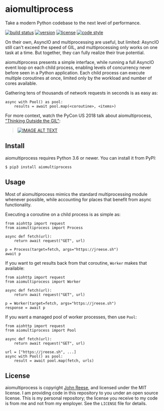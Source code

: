 aiomultiprocess
===============

Take a modern Python codebase to the next level of performance.

[![build status](https://travis-ci.org/jreese/aiomultiprocess.svg?branch=master)](https://travis-ci.org/jreese/aiomultiprocess)
[![version](https://img.shields.io/pypi/v/aiomultiprocess.svg)](https://pypi.org/project/aiomultiprocess)
[![license](https://img.shields.io/pypi/l/aiomultiprocess.svg)](https://github.com/jreese/aiomultiprocess/blob/master/LICENSE)
[![code style](https://img.shields.io/badge/code%20style-black-000000.svg)](https://github.com/ambv/black)

On their own, AsyncIO and multiprocessing are useful, but limited:
AsyncIO still can't exceed the speed of GIL, and multiprocessing only works on
one task at a time.  But together, they can fully realize their true potential.

aiomultiprocess presents a simple interface, while running a full AsyncIO event
loop on each child process, enabling levels of concurrency never before seen
in a Python application.  Each child process can execute multiple coroutines
at once, limited only by the workload and number of cores available.

Gathering tens of thousands of network requests in seconds is as easy as:

    async with Pool() as pool:
        results = await pool.map(<coroutine>, <items>)

For more context, watch the PyCon US 2018 talk about aiomultiprocess,
["Thinking Outside the GIL"][pycon-2018]:

> [![IMAGE ALT TEXT](http://img.youtube.com/vi/0kXaLh8Fz3k/0.jpg)](http://www.youtube.com/watch?v=0kXaLh8Fz3k "PyCon 2018 - John Reese - Thinking Outside the GIL with AsyncIO and Multiprocessing")


Install
-------

aiomultiprocess requires Python 3.6 or newer.
You can install it from PyPI:

    $ pip3 install aiomultiprocess


Usage
-----

Most of aiomultiprocess mimics the standard multiprocessing module whenever
possible, while accounting for places that benefit from async functionality.

Executing a coroutine on a child process is as simple as:

    from aiohttp import request
    from aiomultiprocess import Process

    async def fetch(url):
        return await request("GET", url)

    p = Process(target=fetch, args="https://jreese.sh")
    await p

If you want to get results back from that coroutine, `Worker` makes that available:

    from aiohttp import request
    from aiomultiprocess import Worker

    async def fetch(url):
        return await request("GET", url)

    p = Worker(target=fetch, args="https://jreese.sh")
    response = await p

If you want a managed pool of worker processes, then use `Pool`:

    from aiohttp import request
    from aiomultiprocess import Pool

    async def fetch(url):
        return await request("GET", url)

    url = ["https://jreese.sh", ...]
    async with Pool() as pool:
        result = await pool.map(fetch, urls)


License
-------

aiomultiprocess is copyright [John Reese](https://jreese.sh), and licensed under
the MIT license.  I am providing code in this repository to you under an open
source license.  This is my personal repository; the license you receive to
my code is from me and not from my employer. See the `LICENSE` file for details.


[pycon-2018]: https://www.youtube.com/watch?v=0kXaLh8Fz3k
